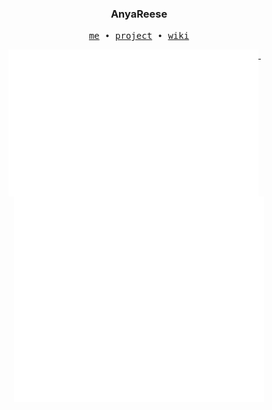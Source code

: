 <h3 align="center">AnyaReese</h3>

<p align="center">
  <samp>
    <a href="https://anyareese.github.io/">me</a> ∙
    <a href="https://github.com/AnyaReese/iGEM2025-WP2">project</a> ∙
    <a href="https://anyareese.github.io/iGEM2025-WP2/">wiki</a>
  </samp>
</p>

<p align="center">
  <a href="https://github.com/AnyaReese">
    <img width="400" align="top" src="https://github.com/AnyaReese/AnyaReese/blob/main/metrics.left.svg" />
  </a>
  &emsp;
  <a href="https://github.com/AnyaReese">
    <img width="400" align="top" src="https://github.com/AnyaReese/AnyaReese/blob/main/metrics.right.svg" />
  </a>
</p>